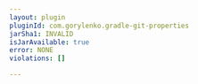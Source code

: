 ```yaml
---
layout: plugin
pluginId: com.gorylenko.gradle-git-properties
jarSha1: INVALID
isJarAvailable: true
error: NONE
violations: []

---
```

